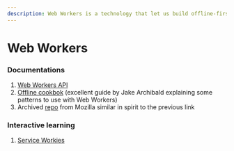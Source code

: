 ```yaml
---
description: Web Workers is a technology that let us build offline-first apps
---
```


# Web Workers

### Documentations

1. [Web Workers API](https://developer.mozilla.org/en-US/docs/Web/API/Web\_Workers\_API)
2. [Offline cookbok](https://jakearchibald.com/2014/offline-cookbook/) (excellent guide by Jake Archibald explaining some patterns to use with Web Workers)
3. Archived [repo](https://github.com/mdn/serviceworker-cookbook) from Mozilla similar in spirit to the previous link

### Interactive learning

1. [Service Workies](https://mastery.games/serviceworkies/)
